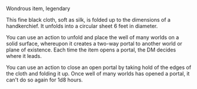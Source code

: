 
Wondrous item, legendary 

This fine black cloth, soft as silk, is folded up to the dimensions of a handkerchief. It unfolds into a circular sheet 6 feet in diameter. 

You can use an action to unfold and place the well of many worlds on a solid surface, whereupon it creates a two-way portal to another world or plane of existence. Each time the item opens a portal, the DM decides where it leads. 

You can use an action to close an open portal by taking hold of the edges of the cloth and folding it up. Once well of many worlds has opened a portal, it can't do so again for 1d8 hours.